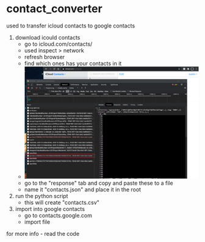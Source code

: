 # contact_converter
used to transfer icloud contacts to google contacts

1. download icould contacts
    * go to icloud.com/contacts/
    * used inspect > network 
    * refresh browser
    * find which ones has your contacts in it
    * ![](./img/2020-10-25_19-06-34.png)
    * go to the "response" tab and copy and paste these to a file
    * name it "contacts.json" and place it in the root
2. run the python script
    * this will create "contacts.csv"
3. import into google contacts
    * go to contacts.google.com
    * import file
  

for more info - read the code